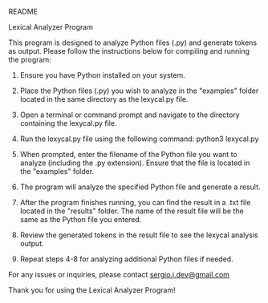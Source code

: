 README

Lexical Analyzer Program

This program is designed to analyze Python files (.py) and generate tokens as output. Please follow the instructions below for compiling and running the program:

1. Ensure you have Python installed on your system.

2. Place the Python files (.py) you wish to analyze in the "examples" folder located in the same directory as the lexycal.py file.

3. Open a terminal or command prompt and navigate to the directory containing the lexycal.py file.

4. Run the lexycal.py file using the following command: python3 lexycal.py

5. When prompted, enter the filename of the Python file you want to analyze (including the .py extension). Ensure that the file is located in the "examples" folder.

6. The program will analyze the specified Python file and generate a result.

7. After the program finishes running, you can find the result in a .txt file located in the "results" folder. The name of the result file will be the same as the Python file you entered.

8. Review the generated tokens in the result file to see the lexycal analysis output.

9. Repeat steps 4-8 for analyzing additional Python files if needed.

For any issues or inquiries, please contact sergio.j.dev@gmail.com

Thank you for using the Lexical Analyzer Program!
